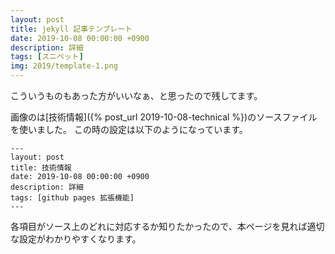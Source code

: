 ```yaml
---
layout: post
title: jekyll 記事テンプレート
date: 2019-10-08 00:00:00 +0900
description: 詳細
tags: [スニペット]
img: 2019/template-1.png
---
```

こういうものもあった方がいいなぁ、と思ったので残してます。

画像のは[技術情報]({% post_url 2019-10-08-technical %})のソースファイルを使いました。
この時の設定は以下のようになっています。
```
---
layout: post
title: 技術情報
date: 2019-10-08 00:00:00 +0900
description: 詳細
tags: [github pages 拡張機能]
---
```
各項目がソース上のどれに対応するか知りたかったので、本ページを見れば適切な設定がわかりやすくなります。
